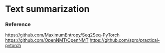 # Text summarization

### Reference
https://github.com/MaximumEntropy/Seq2Seq-PyTorch
https://github.com/OpenNMT/OpenNMT
https://github.com/spro/practical-pytorch


